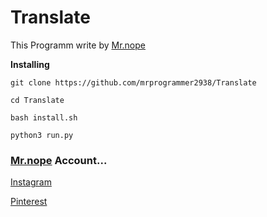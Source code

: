 # Translate

This Programm write by [Mr.nope](https://github.com/mrprogrammer2938)


**Installing**
```
git clone https://github.com/mrprogrammer2938/Translate

cd Translate

bash install.sh

python3 run.py
```


### [Mr.nope](https://github.com/mrprogrammer2938) Account...

[Instagram](https://instagram.com/programmer2938)

[Pinterest](https://www.pinterest.com/mrprogrammer2938)